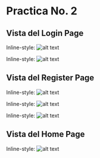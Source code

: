 # Practica No. 2

## Vista del Login Page

Inline-style: 
![alt text](https://github.com/AndreinaJc97/Practica2DesarrolloXamarin/blob/master/Imagenes/WhatsApp%20Image%202020-11-19%20at%208.02.57%20PM%20(1).jpeg "Login Page")

Inline-style: 
![alt text](https://github.com/AndreinaJc97/Practica2DesarrolloXamarin/blob/master/Imagenes/WhatsApp%20Image%202020-11-19%20at%208.02.59%20PM%20(2).jpeg?raw=true "Login Page Message")

## Vista del Register Page

Inline-style: 
![alt text](https://github.com/AndreinaJc97/Practica2DesarrolloXamarin/blob/master/Imagenes/WhatsApp%20Image%202020-11-19%20at%208.02.58%20PM.jpeg?raw=true "Registration Page")

Inline-style: 
![alt text](https://github.com/AndreinaJc97/Practica2DesarrolloXamarin/blob/master/Imagenes/WhatsApp%20Image%202020-11-19%20at%208.03.00%20PM%20(1).jpeg?raw=true "Registration Page Empty Space")

Inline-style: 
![alt text](https://github.com/AndreinaJc97/Practica2DesarrolloXamarin/blob/master/Imagenes/WhatsApp%20Image%202020-11-19%20at%208.03.01%20PM.jpeg?raw=true "Logo Title Text 1")

## Vista del Home Page

Inline-style: 
![alt text](https://github.com/AndreinaJc97/Practica2DesarrolloXamarin/blob/master/Imagenes/WhatsApp%20Image%202020-11-19%20at%208.02.59%20PM.jpeg?raw=true "Logo Title Text 1")